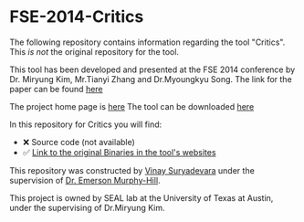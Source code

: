 # FSE-2014-Critics

The following repository contains information regarding the tool "Critics". This _is not_ the original repository for the tool. 

This tool has been developed and presented at the FSE 2014 conference by Dr. Miryung Kim, Mr.Tianyi Zhang and Dr.Myoungkyu Song.
The link for the paper can be found [here](http://dl.acm.org/citation.cfm?id=2661675) 

The project home page is [here](https://sites.google.com/a/utexas.edu/critics/home)
The tool can be downloaded [here](https://sites.google.com/a/utexas.edu/critics/home)

In this repository for Critics you will find:
* :x: Source code (not available)
* :white_check_mark: [Link to the original Binaries in the tool's websites](https://sites.google.com/a/utexas.edu/critics/download)

This repository was constructed by [Vinay Suryadevara](https://github.com/vinay92) under the supervision of [Dr. Emerson Murphy-Hill](https://github.com/CaptainEmerson).

This project is owned by SEAL lab at the University of Texas at Austin, under the supervising of Dr.Miryung Kim.
